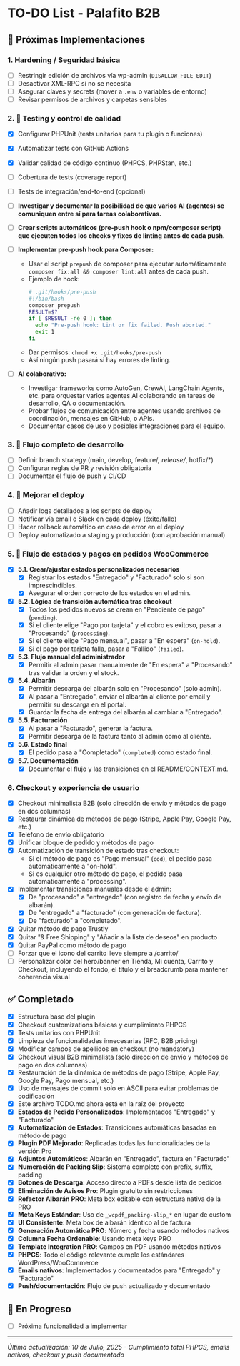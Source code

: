 # TO-DO List - Palafito B2B

## 🚀 Próximas Implementaciones

### 1. Hardening / Seguridad básica
- [ ] Restringir edición de archivos vía wp-admin (`DISALLOW_FILE_EDIT`)
- [ ] Desactivar XML-RPC si no se necesita
- [ ] Asegurar claves y secrets (mover a `.env` o variables de entorno)
- [ ] Revisar permisos de archivos y carpetas sensibles

### 2. 🧪 Testing y control de calidad
- [x] Configurar PHPUnit (tests unitarios para tu plugin o funciones)
- [x] Automatizar tests con GitHub Actions
- [x] Validar calidad de código continuo (PHPCS, PHPStan, etc.)
- [ ] Cobertura de tests (coverage report)
- [ ] Tests de integración/end-to-end (opcional)
- [ ] **Investigar y documentar la posibilidad de que varios AI (agentes) se comuniquen entre sí para tareas colaborativas.**
- [ ] **Crear scripts automáticos (pre-push hook o npm/composer script) que ejecuten todos los checks y fixes de linting antes de cada push.**
- [ ] **Implementar pre-push hook para Composer:**
    - Usar el script `prepush` de composer para ejecutar automáticamente `composer fix:all && composer lint:all` antes de cada push.
    - Ejemplo de hook:
      ```bash
      # .git/hooks/pre-push
      #!/bin/bash
      composer prepush
      RESULT=$?
      if [ $RESULT -ne 0 ]; then
        echo "Pre-push hook: Lint or fix failed. Push aborted."
        exit 1
      fi
      ```
    - Dar permisos: `chmod +x .git/hooks/pre-push`
    - Así ningún push pasará si hay errores de linting.

- [ ] **AI colaborativo:**
    - Investigar frameworks como AutoGen, CrewAI, LangChain Agents, etc. para orquestar varios agentes AI colaborando en tareas de desarrollo, QA o documentación.
    - Probar flujos de comunicación entre agentes usando archivos de coordinación, mensajes en GitHub, o APIs.
    - Documentar casos de uso y posibles integraciones para el equipo.

### 3. 🔁 Flujo completo de desarrollo
- [ ] Definir branch strategy (main, develop, feature/*, release/*, hotfix/*)
- [ ] Configurar reglas de PR y revisión obligatoria
- [ ] Documentar el flujo de push y CI/CD

### 4. 🤖 Mejorar el deploy
- [ ] Añadir logs detallados a los scripts de deploy
- [ ] Notificar vía email o Slack en cada deploy (éxito/fallo)
- [ ] Hacer rollback automático en caso de error en el deploy
- [ ] Deploy automatizado a staging y producción (con aprobación manual)

### 5. 🚦 Flujo de estados y pagos en pedidos WooCommerce
- [x] **5.1. Crear/ajustar estados personalizados necesarios**
  - [x] Registrar los estados "Entregado" y "Facturado" solo si son imprescindibles.
  - [x] Asegurar el orden correcto de los estados en el admin.
- [x] **5.2. Lógica de transición automática tras checkout**
  - [x] Todos los pedidos nuevos se crean en "Pendiente de pago" (`pending`).
  - [x] Si el cliente elige "Pago por tarjeta" y el cobro es exitoso, pasar a "Procesando" (`processing`).
  - [x] Si el cliente elige "Pago mensual", pasar a "En espera" (`on-hold`).
  - [x] Si el pago por tarjeta falla, pasar a "Fallido" (`failed`).
- [x] **5.3. Flujo manual del administrador**
  - [x] Permitir al admin pasar manualmente de "En espera" a "Procesando" tras validar la orden y el stock.
- [x] **5.4. Albarán**
  - [x] Permitir descarga del albarán solo en "Procesando" (solo admin).
  - [x] Al pasar a "Entregado", enviar el albarán al cliente por email y permitir su descarga en el portal.
  - [x] Guardar la fecha de entrega del albarán al cambiar a "Entregado".
- [x] **5.5. Facturación**
  - [x] Al pasar a "Facturado", generar la factura.
  - [x] Permitir descarga de la factura tanto al admin como al cliente.
- [x] **5.6. Estado final**
  - [x] El pedido pasa a "Completado" (`completed`) como estado final.
- [x] **5.7. Documentación**
  - [x] Documentar el flujo y las transiciones en el README/CONTEXT.md.

### 6. Checkout y experiencia de usuario
- [x] Checkout minimalista B2B (solo dirección de envío y métodos de pago en dos columnas)
- [x] Restaurar dinámica de métodos de pago (Stripe, Apple Pay, Google Pay, etc.)
- [x] Teléfono de envío obligatorio
- [x] Unificar bloque de pedido y métodos de pago
- [x] Automatización de transición de estado tras checkout:
    - Si el método de pago es "Pago mensual" (`cod`), el pedido pasa automáticamente a "on-hold".
    - Si es cualquier otro método de pago, el pedido pasa automáticamente a "processing".
- [x] Implementar transiciones manuales desde el admin:
    - [x] De "procesando" a "entregado" (con registro de fecha y envío de albarán).
    - [x] De "entregado" a "facturado" (con generación de factura).
    - [x] De "facturado" a "completado".
- [x] Quitar método de pago Trustly
- [x] Quitar "& Free Shipping" y "Añadir a la lista de deseos" en producto
- [x] Quitar PayPal como método de pago
- [ ] Forzar que el icono del carrito lleve siempre a /carrito/
- [ ] Personalizar color del hero/banner en Tienda, Mi cuenta, Carrito y Checkout, incluyendo el fondo, el título y el breadcrumb para mantener coherencia visual

## ✅ Completado
- [x] Estructura base del plugin
- [x] Checkout customizations básicas y cumplimiento PHPCS
- [x] Tests unitarios con PHPUnit
- [x] Limpieza de funcionalidades innecesarias (RFC, B2B pricing)
- [x] Modificar campos de apellidos en checkout (no mandatory)
- [x] Checkout visual B2B minimalista (solo dirección de envío y métodos de pago en dos columnas)
- [x] Restauración de la dinámica de métodos de pago (Stripe, Apple Pay, Google Pay, Pago mensual, etc.)
- [x] Uso de mensajes de commit solo en ASCII para evitar problemas de codificación
- [x] Este archivo TODO.md ahora está en la raíz del proyecto
- [x] **Estados de Pedido Personalizados**: Implementados "Entregado" y "Facturado"
- [x] **Automatización de Estados**: Transiciones automáticas basadas en método de pago
- [x] **Plugin PDF Mejorado**: Replicadas todas las funcionalidades de la versión Pro
- [x] **Adjuntos Automáticos**: Albarán en "Entregado", factura en "Facturado"
- [x] **Numeración de Packing Slip**: Sistema completo con prefix, suffix, padding
- [x] **Botones de Descarga**: Acceso directo a PDFs desde lista de pedidos
- [x] **Eliminación de Avisos Pro**: Plugin gratuito sin restricciones
- [x] **Refactor Albarán PRO**: Meta box editable con estructura nativa de la PRO
- [x] **Meta Keys Estándar**: Uso de `_wcpdf_packing-slip_*` en lugar de custom
- [x] **UI Consistente**: Meta box de albarán idéntico al de factura
- [x] **Generación Automática PRO**: Número y fecha usando métodos nativos
- [x] **Columna Fecha Ordenable**: Usando meta keys PRO
- [x] **Template Integration PRO**: Campos en PDF usando métodos nativos
- [x] **PHPCS**: Todo el código relevante cumple los estándares WordPress/WooCommerce
- [x] **Emails nativos**: Implementados y documentados para "Entregado" y "Facturado"
- [x] **Push/documentación**: Flujo de push actualizado y documentado

## 🔄 En Progreso
- [ ] Próxima funcionalidad a implementar

---
*Última actualización: 10 de Julio, 2025 - Cumplimiento total PHPCS, emails nativos, checkout y push documentado* 